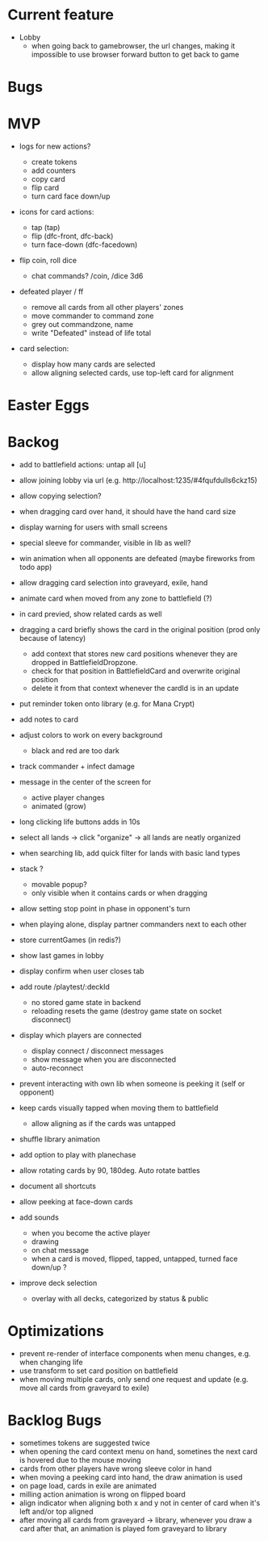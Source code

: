 # Current feature

* Lobby
  * when going back to gamebrowser, the url changes, making it impossible to use browser forward button to get back to game

# Bugs


# MVP

* logs for new actions?
  * create tokens
  * add counters
  * copy card
  * flip card
  * turn card face down/up



* icons for card actions:
  * tap (tap)
  * flip (dfc-front, dfc-back)
  * turn face-down (dfc-facedown)

* flip coin, roll dice
  * chat commands? /coin, /dice 3d6


* defeated player / ff
  * remove all cards from all other players' zones
  * move commander to command zone
  * grey out commandzone, name
  * write "Defeated" instead of life total

* card selection: 
  * display how many cards are selected
  * allow aligning selected cards, use top-left card for alignment



# Easter Eggs

# Backog

* add to battlefield actions: untap all [u]

* allow joining lobby via url (e.g. http://localhost:1235/#4fqufdulls6ckz15)

* allow copying selection?

* when dragging card over hand, it should have the hand card size

* display warning for users with small screens

* special sleeve for commander, visible in lib as well?

* win animation when all opponents are defeated (maybe fireworks from todo app)

* allow dragging card selection into graveyard, exile, hand

* animate card when moved from any zone to battlefield (?)

* in card previed, show related cards as well

* dragging a card briefly shows the card in the original position (prod only because of latency)
  * add context that stores new card positions whenever they are dropped in BattlefieldDropzone.
  * check for that position in BattlefieldCard and overwrite original position
  * delete it from that context whenever the cardId is in an update


* put reminder token onto library (e.g. for Mana Crypt)

* add notes to card

* adjust colors to work on every background
  * black and red are too dark

* track commander + infect damage

* message in the center of the screen for
  * active player changes
  * animated (grow)

* long clicking life buttons adds in 10s

* select all lands -> click "organize" -> all lands are neatly organized

* when searching lib, add quick filter for lands with basic land types

* stack ?
  * movable popup?
  * only visible when it contains cards or when dragging

* allow setting stop point in phase in opponent's turn
* when playing alone, display partner commanders next to each other
* store currentGames (in redis?)

* show last games in lobby
* display confirm when user closes tab
* add route /playtest/:deckId
  * no stored game state in backend
  * reloading resets the game (destroy game state on socket disconnect)

* display which players are connected
  * display connect / disconnect messages
  * show message when you are disconnected
  * auto-reconnect

* prevent interacting with own lib when someone is peeking it (self or opponent)

* keep cards visually tapped when moving them to battlefield
  * allow aligning as if the cards was untapped

* shuffle library animation

* add option to play with planechase

* allow rotating cards by 90, 180deg. Auto rotate battles

* document all shortcuts

* allow peeking at face-down cards

* add sounds
  * when you become the active player
  * drawing
  * on chat message
  * when a card is moved, flipped, tapped, untapped, turned face down/up ?

* improve deck selection
  * overlay with all decks, categorized by status & public

# Optimizations

* prevent re-render of interface components when menu changes, e.g. when changing life
* use transform to set card position on battlefield
* when moving multiple cards, only send one request and update (e.g. move all cards from graveyard to exile)

# Backlog Bugs

* sometimes tokens are suggested twice
* when opening the card context menu on hand, sometines the next card is hovered due to the mouse moving
* cards from other players have wrong sleeve color in hand
* when moving a peeking card into hand, the draw animation is used
* on page load, cards in exile are animated
* milling action animation is wrong on flipped board
* align indicator when aligning both x and y not in center of card when it's left and/or top aligned
* after moving all cards from graveyard -> library, whenever you draw a card after that, an animation is played fom graveyard to library
